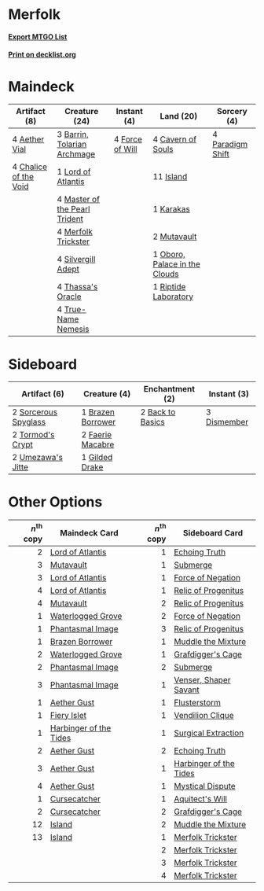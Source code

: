 # Merfolk

#### [Export MTGO List](../collection/Merfolk/Merfolk.txt)
#### [Print on decklist.org](http://decklist.org/?deckmain=4%09Aether%20Vial%0A3%09Barrin,%20Tolarian%20Archmage%0A4%09Cavern%20of%20Souls%0A4%09Chalice%20of%20the%20Void%0A4%09Force%20of%20Will%0A11%09Island%0A1%09Karakas%0A1%09Lord%20of%20Atlantis%0A4%09Master%20of%20the%20Pearl%20Trident%0A4%09Merfolk%20Trickster%0A2%09Mutavault%0A1%09Oboro,%20Palace%20in%20the%20Clouds%0A4%09Paradigm%20Shift%0A1%09Riptide%20Laboratory%0A4%09Silvergill%20Adept%0A4%09Thassa's%20Oracle%0A4%09True-Name%20Nemesis&deckside=2%09Back%20to%20Basics%0A1%09Brazen%20Borrower%0A3%09Dismember%0A2%09Faerie%20Macabre%0A1%09Gilded%20Drake%0A2%09Sorcerous%20Spyglass%0A2%09Tormod's%20Crypt%0A2%09Umezawa's%20Jitte)
# Maindeck

|                                          Artifact (8)                                          |                                             Creature (24)                                              |                                      Instant (4)                                       |                                               Land (20)                                               |                                       Sorcery (4)                                       |
|------------------------------------------------------------------------------------------------|--------------------------------------------------------------------------------------------------------|----------------------------------------------------------------------------------------|-------------------------------------------------------------------------------------------------------|-----------------------------------------------------------------------------------------|
|4 [Aether Vial](http://gatherer.wizards.com/Pages/Card/Details.aspx?multiverseid=48146)         |3 [Barrin, Tolarian Archmage](http://gatherer.wizards.com/Pages/Card/Details.aspx?multiverseid=488247)  |4 [Force of Will](http://gatherer.wizards.com/Pages/Card/Details.aspx?multiverseid=3107)|4 [Cavern of Souls](http://gatherer.wizards.com/Pages/Card/Details.aspx?multiverseid=278058)           |4 [Paradigm Shift](http://gatherer.wizards.com/Pages/Card/Details.aspx?multiverseid=4492)|
|4 [Chalice of the Void](http://gatherer.wizards.com/Pages/Card/Details.aspx?multiverseid=442211)|1 [Lord of Atlantis](http://gatherer.wizards.com/Pages/Card/Details.aspx?multiverseid=707)              |                                                                                        |11 [Island](http://gatherer.wizards.com/Pages/Card/Details.aspx?multiverseid=439857)                   |                                                                                         |
|                                                                                                |4 [Master of the Pearl Trident](http://gatherer.wizards.com/Pages/Card/Details.aspx?multiverseid=438449)|                                                                                        |1 [Karakas](http://gatherer.wizards.com/Pages/Card/Details.aspx?multiverseid=413782)                   |                                                                                         |
|                                                                                                |4 [Merfolk Trickster](http://gatherer.wizards.com/Pages/Card/Details.aspx?multiverseid=442944)          |                                                                                        |2 [Mutavault](http://gatherer.wizards.com/Pages/Card/Details.aspx?multiverseid=370733)                 |                                                                                         |
|                                                                                                |4 [Silvergill Adept](http://gatherer.wizards.com/Pages/Card/Details.aspx?multiverseid=139682)           |                                                                                        |1 [Oboro, Palace in the Clouds](http://gatherer.wizards.com/Pages/Card/Details.aspx?multiverseid=74206)|                                                                                         |
|                                                                                                |4 [Thassa's Oracle](http://gatherer.wizards.com/Pages/Card/Details.aspx?multiverseid=476324)            |                                                                                        |1 [Riptide Laboratory](http://gatherer.wizards.com/Pages/Card/Details.aspx?multiverseid=10704)         |                                                                                         |
|                                                                                                |4 [True-Name Nemesis](http://gatherer.wizards.com/Pages/Card/Details.aspx?multiverseid=446104)          |                                                                                        |                                                                                                       |                                                                                         |


# Sideboard

|                                         Artifact (6)                                          |                                        Creature (4)                                        |                                      Enchantment (2)                                      |                                     Instant (3)                                      |
|-----------------------------------------------------------------------------------------------|--------------------------------------------------------------------------------------------|-------------------------------------------------------------------------------------------|--------------------------------------------------------------------------------------|
|2 [Sorcerous Spyglass](http://gatherer.wizards.com/Pages/Card/Details.aspx?multiverseid=435407)|1 [Brazen Borrower](http://gatherer.wizards.com/Pages/Card/Details.aspx?multiverseid=473001)|2 [Back to Basics](http://gatherer.wizards.com/Pages/Card/Details.aspx?multiverseid=456642)|3 [Dismember](http://gatherer.wizards.com/Pages/Card/Details.aspx?multiverseid=382182)|
|2 [Tormod's Crypt](http://gatherer.wizards.com/Pages/Card/Details.aspx?multiverseid=389723)    |2 [Faerie Macabre](http://gatherer.wizards.com/Pages/Card/Details.aspx?multiverseid=201822) |                                                                                           |                                                                                      |
|2 [Umezawa's Jitte](http://gatherer.wizards.com/Pages/Card/Details.aspx?multiverseid=81979)    |1 [Gilded Drake](http://gatherer.wizards.com/Pages/Card/Details.aspx?multiverseid=5837)     |                                                                                           |                                                                                      |


# Other Options

|*n*<sup>th</sup> copy|                                          Maindeck Card                                          |*n*<sup>th</sup> copy|                                         Sideboard Card                                          |
|--------------------:|-------------------------------------------------------------------------------------------------|--------------------:|-------------------------------------------------------------------------------------------------|
|                    2|[Lord of Atlantis](http://gatherer.wizards.com/Pages/Card/Details.aspx?multiverseid=707)         |                    1|[Echoing Truth](http://gatherer.wizards.com/Pages/Card/Details.aspx?multiverseid=405212)         |
|                    3|[Mutavault](http://gatherer.wizards.com/Pages/Card/Details.aspx?multiverseid=370733)             |                    1|[Submerge](http://gatherer.wizards.com/Pages/Card/Details.aspx?multiverseid=21296)               |
|                    3|[Lord of Atlantis](http://gatherer.wizards.com/Pages/Card/Details.aspx?multiverseid=707)         |                    1|[Force of Negation](http://gatherer.wizards.com/Pages/Card/Details.aspx?multiverseid=464001)     |
|                    4|[Lord of Atlantis](http://gatherer.wizards.com/Pages/Card/Details.aspx?multiverseid=707)         |                    1|[Relic of Progenitus](http://gatherer.wizards.com/Pages/Card/Details.aspx?multiverseid=174824)   |
|                    4|[Mutavault](http://gatherer.wizards.com/Pages/Card/Details.aspx?multiverseid=370733)             |                    2|[Relic of Progenitus](http://gatherer.wizards.com/Pages/Card/Details.aspx?multiverseid=174824)   |
|                    1|[Waterlogged Grove](http://gatherer.wizards.com/Pages/Card/Details.aspx?multiverseid=464198)     |                    2|[Force of Negation](http://gatherer.wizards.com/Pages/Card/Details.aspx?multiverseid=464001)     |
|                    1|[Phantasmal Image](http://gatherer.wizards.com/Pages/Card/Details.aspx?multiverseid=220099)      |                    3|[Relic of Progenitus](http://gatherer.wizards.com/Pages/Card/Details.aspx?multiverseid=174824)   |
|                    1|[Brazen Borrower](http://gatherer.wizards.com/Pages/Card/Details.aspx?multiverseid=473001)       |                    1|[Muddle the Mixture](http://gatherer.wizards.com/Pages/Card/Details.aspx?multiverseid=88955)     |
|                    2|[Waterlogged Grove](http://gatherer.wizards.com/Pages/Card/Details.aspx?multiverseid=464198)     |                    1|[Grafdigger's Cage](http://gatherer.wizards.com/Pages/Card/Details.aspx?multiverseid=278452)     |
|                    2|[Phantasmal Image](http://gatherer.wizards.com/Pages/Card/Details.aspx?multiverseid=220099)      |                    2|[Submerge](http://gatherer.wizards.com/Pages/Card/Details.aspx?multiverseid=21296)               |
|                    3|[Phantasmal Image](http://gatherer.wizards.com/Pages/Card/Details.aspx?multiverseid=220099)      |                    1|[Venser, Shaper Savant](http://gatherer.wizards.com/Pages/Card/Details.aspx?multiverseid=136209) |
|                    1|[Aether Gust](http://gatherer.wizards.com/Pages/Card/Details.aspx?multiverseid=466796)           |                    1|[Flusterstorm](http://gatherer.wizards.com/Pages/Card/Details.aspx?multiverseid=228255)          |
|                    1|[Fiery Islet](http://gatherer.wizards.com/Pages/Card/Details.aspx?multiverseid=464187)           |                    1|[Vendilion Clique](http://gatherer.wizards.com/Pages/Card/Details.aspx?multiverseid=442065)      |
|                    1|[Harbinger of the Tides](http://gatherer.wizards.com/Pages/Card/Details.aspx?multiverseid=433017)|                    1|[Surgical Extraction](http://gatherer.wizards.com/Pages/Card/Details.aspx?multiverseid=397706)   |
|                    2|[Aether Gust](http://gatherer.wizards.com/Pages/Card/Details.aspx?multiverseid=466796)           |                    2|[Echoing Truth](http://gatherer.wizards.com/Pages/Card/Details.aspx?multiverseid=405212)         |
|                    3|[Aether Gust](http://gatherer.wizards.com/Pages/Card/Details.aspx?multiverseid=466796)           |                    1|[Harbinger of the Tides](http://gatherer.wizards.com/Pages/Card/Details.aspx?multiverseid=433017)|
|                    4|[Aether Gust](http://gatherer.wizards.com/Pages/Card/Details.aspx?multiverseid=466796)           |                    1|[Mystical Dispute](http://gatherer.wizards.com/Pages/Card/Details.aspx?multiverseid=473020)      |
|                    1|[Cursecatcher](http://gatherer.wizards.com/Pages/Card/Details.aspx?multiverseid=442042)          |                    1|[Aquitect's Will](http://gatherer.wizards.com/Pages/Card/Details.aspx?multiverseid=438442)       |
|                    2|[Cursecatcher](http://gatherer.wizards.com/Pages/Card/Details.aspx?multiverseid=442042)          |                    2|[Grafdigger's Cage](http://gatherer.wizards.com/Pages/Card/Details.aspx?multiverseid=278452)     |
|                   12|[Island](http://gatherer.wizards.com/Pages/Card/Details.aspx?multiverseid=439857)                |                    2|[Muddle the Mixture](http://gatherer.wizards.com/Pages/Card/Details.aspx?multiverseid=88955)     |
|                   13|[Island](http://gatherer.wizards.com/Pages/Card/Details.aspx?multiverseid=439857)                |                    1|[Merfolk Trickster](http://gatherer.wizards.com/Pages/Card/Details.aspx?multiverseid=442944)     |
|                     |                                                                                                 |                    2|[Merfolk Trickster](http://gatherer.wizards.com/Pages/Card/Details.aspx?multiverseid=442944)     |
|                     |                                                                                                 |                    3|[Merfolk Trickster](http://gatherer.wizards.com/Pages/Card/Details.aspx?multiverseid=442944)     |
|                     |                                                                                                 |                    4|[Merfolk Trickster](http://gatherer.wizards.com/Pages/Card/Details.aspx?multiverseid=442944)     |

